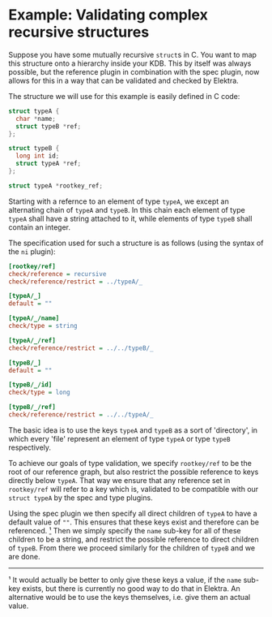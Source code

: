 # Example: Validating complex recursive structures

Suppose you have some mutually recursive `struct`s in C. You want to map this structure
onto a hierarchy inside your KDB. This by itself was always possible, but the reference
plugin in combination with the spec plugin, now allows for this in a way that can be
validated and checked by Elektra.

The structure we will use for this example is easily defined in C code:

```C
struct typeA {
  char *name;
  struct typeB *ref;
};

struct typeB {
  long int id;
  struct typeA *ref;
};

struct typeA *rootkey_ref;
```

Starting with a refernce to an element of type `typeA`, we except an alternating chain of
`typeA` and `typeB`. In this chain each element of type `typeA` shall have a string attached
to it, while elements of type `typeB` shall contain an integer.

The specification used for such a structure is as follows (using the syntax of the `ni` plugin):

```INI
[rootkey/ref]
check/reference = recursive
check/reference/restrict = ../typeA/_

[typeA/_]
default = ""

[typeA/_/name]
check/type = string

[typeA/_/ref]
check/reference/restrict = ../../typeB/_

[typeB/_]
default = ""

[typeB/_/id]
check/type = long

[typeB/_/ref]
check/reference/restrict = ../../typeA/_
```

The basic idea is to use the keys `typeA` and `typeB` as a sort of 'directory', in which
every 'file' represent an element of type `typeA` or type `typeB` respectively.

To achieve our goals of type validation, we specify `rootkey/ref` to be the root of our
reference graph, but also restrict the possible reference to keys directly below `typeA`.
That way we ensure that any reference set in `rootkey/ref` will refer to a key which is,
validated to be compatible with our `struct typeA` by the spec and type plugins.

Using the spec plugin we then specify all direct children of `typeA` to have a default value
of `""`. This ensures that these keys exist and therefore can be referenced. [¹](#note-empty-val)
Then we simply specify the `name` sub-key for all of these children to be a string, and restrict
the possible reference to direct children of `typeB`. From there we proceed similarly for the
children of `typeB` and we are done.

---

<a id="note-empty-val">¹</a> It would actually be better to only give these keys a value,
if the `name` sub-key exists, but there is currently no good way to do that in Elektra. An
alternative would be to use the keys themselves, i.e. give them an actual value.

